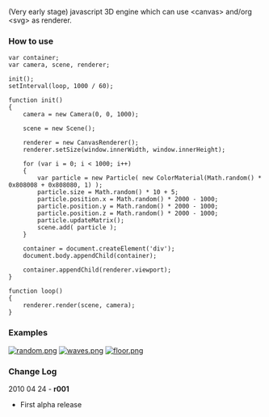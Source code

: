 (Very early stage) javascript 3D engine which can use &lt;canvas&gt; and/org &lt;svg&gt; as renderer.

### How to use

	var container;
	var camera, scene, renderer;

	init();
	setInterval(loop, 1000 / 60);

	function init()
	{
		camera = new Camera(0, 0, 1000);

		scene = new Scene();
	
		renderer = new CanvasRenderer();
		renderer.setSize(window.innerWidth, window.innerHeight);

		for (var i = 0; i < 1000; i++)
		{
			var particle = new Particle( new ColorMaterial(Math.random() * 0x808008 + 0x808080, 1) );
			particle.size = Math.random() * 10 + 5;
			particle.position.x = Math.random() * 2000 - 1000;
			particle.position.y = Math.random() * 2000 - 1000;
			particle.position.z = Math.random() * 2000 - 1000;
			particle.updateMatrix();
			scene.add( particle );
		}

		container = document.createElement('div');
		document.body.appendChild(container);

		container.appendChild(renderer.viewport);
	}

	function loop()
	{
		renderer.render(scene, camera);
	}
	
### Examples

[![random.png](http://github.com/mrdoob/three.js/raw/master/examples/particles/random.png)](http://mrdoob.com/lab/javascript/three/particles/random.html)
[![waves.png](http://github.com/mrdoob/three.js/raw/master/examples/particles/waves.png)](http://mrdoob.com/lab/javascript/three/particles/waves.html)
[![floor.png](http://github.com/mrdoob/three.js/raw/master/examples/particles/floor.png)](http://mrdoob.com/lab/javascript/three/particles/floor.html)

### Change Log

2010 04 24 - **r001**

* First alpha release
